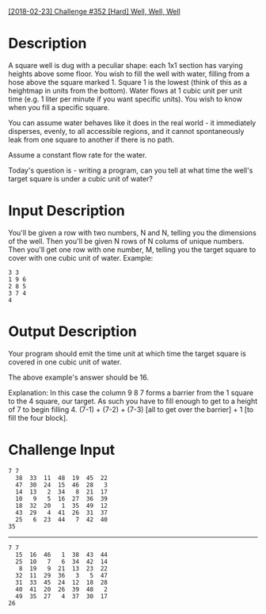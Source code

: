 [[2018-02-23] Challenge #352 [Hard] Well, Well, Well](https://redd.it/7zriir)

# Description

A square well is dug with a peculiar shape: each 1x1 section has varying heights above some floor. You wish to fill the well with water, filling from a hose above the square marked 1. Square 1 is the lowest (think of this as a heightmap in units from the bottom). Water flows at 1 cubic unit per unit time (e.g. 1 liter per minute if you want specific units). You wish to know when you fill a specific square. 

You can assume water behaves like it does in the real world - it immediately disperses, evenly, to all accessible regions, and it cannot spontaneously leak from one square to another if there is no path. 

Assume a constant flow rate for the water. 

Today's question is - writing a program, can you tell at what time the well's target square is under a cubic unit of water? 

#  Input Description

You'll be given a row with two numbers, N and N, telling you the dimensions of the well. Then you'll be given N rows of N colums of unique numbers. Then you'll get one row with one number, M, telling you the target square to cover with one cubic unit of water. Example:

    3 3
    1 9 6
    2 8 5
    3 7 4
    4

# Output Description

Your program should emit the time unit at which time the target square is covered in one cubic unit of water. 

The above example's answer should be 16. 

Explanation: In this case the column 9 8 7 forms a barrier from the 1 square to the 4 square, our target. As such you have to fill enough to get to a height of 7 to begin filling 4. (7-1) + (7-2) + (7-3) [all to get over the barrier] + 1 [to fill the four block]. 

# Challenge Input

    7 7
      38  33  11  48  19  45  22
      47  30  24  15  46  28   3
      14  13   2  34   8  21  17
      10   9   5  16  27  36  39
      18  32  20   1  35  49  12
      43  29   4  41  26  31  37
      25   6  23  44   7  42  40
    35

----

    7 7
      15  16  46   1  38  43  44
      25  10   7   6  34  42  14
       8  19   9  21  13  23  22
      32  11  29  36   3   5  47
      31  33  45  24  12  18  28
      40  41  20  26  39  48   2
      49  35  27   4  37  30  17
    26